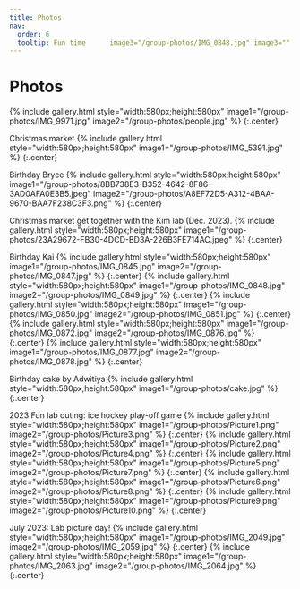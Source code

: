 ```yaml
---
title: Photos
nav:
  order: 6
  tooltip: Fun time      image3="/group-photos/IMG_0848.jpg" image3="" image4="/group-photos/IMG_0850.jpg" image5="/group-photos/IMG_0851.jpg" image6="/group-photos/IMG_0872.jpg" image7="/group-photos/IMG_0876.jpg" image8="/group-photos/IMG_0877.jpg" image9="/group-photos/IMG_0878.jpg
---
```


# <i class="fas fa-users"></i>Photos


{% include gallery.html style="width:580px;height:580px" image1="/group-photos/IMG_9971.jpg" image2="/group-photos/people.jpg" %} {:.center}

Christmas market
{% include gallery.html style="width:580px;height:580px" image1="/group-photos/IMG_5391.jpg" %} {:.center}



Birthday Bryce 
{% include gallery.html style="width:580px;height:580px" image1="/group-photos/8BB738E3-B352-4642-8F86-3AD0AFA0E3B5.jpeg"  image2="/group-photos/A8EF72D5-A312-4BAA-9670-BAA7F238C3F3.png" %} {:.center}

Christmas market get together with the Kim lab (Dec. 2023).
{% include gallery.html style="width:580px;height:580px" image1="/group-photos/23A29672-FB30-4DCD-BD3A-226B3FE714AC.jpeg" %} {:.center}

Birthday Kai 
{% include gallery.html style="width:580px;height:580px" image1="/group-photos/IMG_0845.jpg" image2="/group-photos/IMG_0847.jpg" %} {:.center}
{% include gallery.html style="width:580px;height:580px" image1="/group-photos/IMG_0848.jpg" image2="/group-photos/IMG_0849.jpg" %} {:.center}
{% include gallery.html style="width:580px;height:580px" image1="/group-photos/IMG_0850.jpg" image2="/group-photos/IMG_0851.jpg" %} {:.center}
{% include gallery.html style="width:580px;height:580px" image1="/group-photos/IMG_0872.jpg" image2="/group-photos/IMG_0876.jpg" %} {:.center}
{% include gallery.html style="width:580px;height:580px" image1="/group-photos/IMG_0877.jpg" image2="/group-photos/IMG_0878.jpg" %} {:.center}

Birthday cake by Adwitiya
{% include gallery.html style="width:580px;height:580px" image1="/group-photos/cake.jpg" %} {:.center}

2023 Fun lab outing: ice hockey play-off game
{% include gallery.html style="width:580px;height:580px" image1="/group-photos/Picture1.png"  image2="/group-photos/Picture3.png" %} {:.center}
{% include gallery.html style="width:580px;height:580px" image1="/group-photos/Picture2.png"  image2="/group-photos/Picture4.png" %} {:.center}
{% include gallery.html style="width:580px;height:580px" image1="/group-photos/Picture5.png"  image2="/group-photos/Picture7.png" %} {:.center}
{% include gallery.html style="width:580px;height:580px" image1="/group-photos/Picture6.png"  image2="/group-photos/Picture8.png" %} {:.center}
{% include gallery.html style="width:580px;height:580px" image1="/group-photos/Picture9.png"  image2="/group-photos/Picture10.png" %} {:.center}

July 2023: Lab picture day!
{% include gallery.html style="width:580px;height:580px" image1="/group-photos/IMG_2049.jpg" image2="/group-photos/IMG_2059.jpg" %} {:.center} 
{% include gallery.html style="width:580px;height:580px" image1="/group-photos/IMG_2063.jpg" image2="/group-photos/IMG_2064.jpg" %} {:.center}


